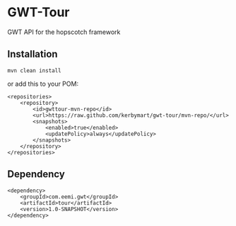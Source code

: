 GWT-Tour
=========

GWT API for the hopscotch framework

Installation
--------------

```
mvn clean install
```

or add this to your POM:

    <repositories>
	    <repository>
	        <id>gwttour-mvn-repo</id>
	        <url>https://raw.github.com/kerbymart/gwt-tour/mvn-repo/</url>
	        <snapshots>
	            <enabled>true</enabled>
	            <updatePolicy>always</updatePolicy>
	        </snapshots>
	    </repository>
    </repositories>
  

Dependency
--------------

	<dependency>
		<groupId>com.eemi.gwt</groupId>
		<artifactId>tour</artifactId>
		<version>1.0-SNAPSHOT</version>		
	</dependency>

